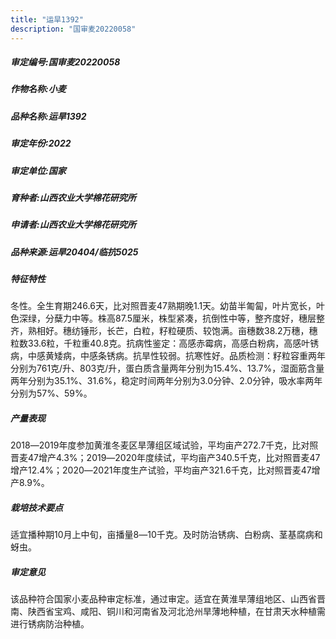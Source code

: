```yaml
---
title: "运旱1392"
description: "国审麦20220058"
---
```

##### 审定编号:国审麦20220058

##### 作物名称:小麦

##### 品种名称:运旱1392

##### 审定年份:2022

##### 审定单位:国家

##### 育种者:山西农业大学棉花研究所

##### 申请者:山西农业大学棉花研究所

##### 品种来源:运旱20404/临抗5025

##### 特征特性
冬性。全生育期246.6天，比对照晋麦47熟期晚1.1天。幼苗半匍匐，叶片宽长，叶色深绿，分蘖力中等。株高87.5厘米，株型紧凑，抗倒性中等，整齐度好，穗层整齐，熟相好。穗纺锤形，长芒，白粒，籽粒硬质、较饱满。亩穗数38.2万穗，穗粒数33.6粒，千粒重40.8克。抗病性鉴定：高感赤霉病，高感白粉病，高感叶锈病，中感黄矮病，中感条锈病。抗旱性较弱。抗寒性好。品质检测：籽粒容重两年分别为761克/升、803克/升，蛋白质含量两年分别为15.4%、13.7%，湿面筋含量两年分别为35.1%、31.6%，稳定时间两年分别为3.0分钟、2.0分钟，吸水率两年分别为57%、59%。

##### 产量表现
2018―2019年度参加黄淮冬麦区旱薄组区域试验，平均亩产272.7千克，比对照晋麦47增产4.3%；2019―2020年度续试，平均亩产340.5千克，比对照晋麦47增产12.4%；2020―2021年度生产试验，平均亩产321.6千克，比对照晋麦47增产8.9%。

##### 栽培技术要点
适宜播种期10月上中旬，亩播量8―10千克。及时防治锈病、白粉病、茎基腐病和蚜虫。

##### 审定意见
该品种符合国家小麦品种审定标准，通过审定。适宜在黄淮旱薄组地区、山西省晋南、陕西省宝鸡、咸阳、铜川和河南省及河北沧州旱薄地种植，在甘肃天水种植需进行锈病防治种植。
